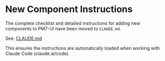 # New Component Instructions

The complete checklist and detailed instructions for adding new components to PM7-UI have been moved to `CLAUDE.md`.

See: [CLAUDE.md](./CLAUDE.md#adding-a-new-component---complete-checklist)

This ensures the instructions are automatically loaded when working with Claude Code (claude.ai/code).